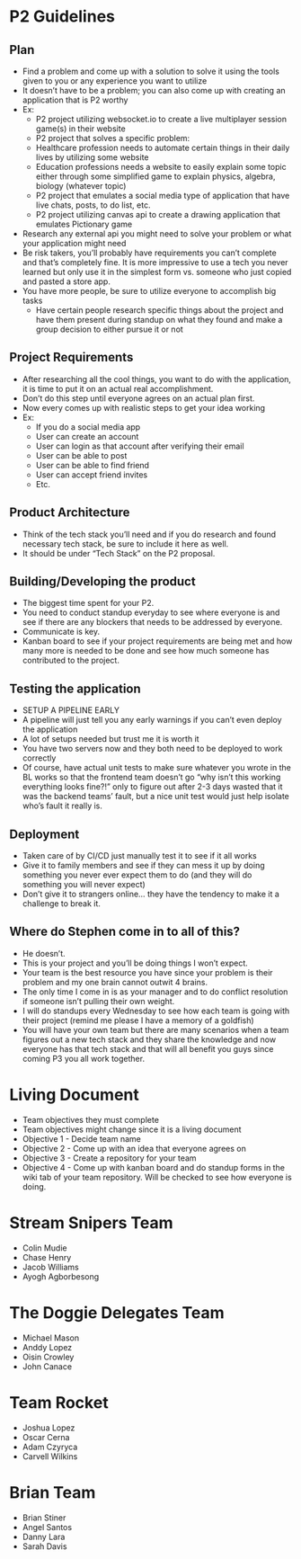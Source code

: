 # P2 Guidelines
## Plan
* Find a problem and come up with a solution to solve it using the tools given to you or any experience you want to utilize
* It doesn’t have to be a problem; you can also come up with creating an application that is P2 worthy
* Ex: 
   * P2 project utilizing websocket.io to create a live multiplayer session game(s) in their website
   * P2 project that solves a specific problem:
   * Healthcare profession needs to automate certain things in their daily lives by utilizing some website
   * Education professions needs a website to easily explain some topic either through some simplified game to explain physics, algebra, biology (whatever topic)
   * P2 project that emulates a social media type of application that have live chats, posts, to do list, etc.
   * P2 project utilizing canvas api to create a drawing application that emulates Pictionary game
* Research any external api you might need to solve your problem or what your application might need
* Be risk takers, you’ll probably have requirements you can’t complete and that’s completely fine. It is more impressive to use a tech you never learned but only use it in the simplest form vs. someone who just copied and pasted a store app. 
* You have more people, be sure to utilize everyone to accomplish big tasks
   * Have certain people research specific things about the project and have them present during standup on what they found and make a group decision to either pursue it or not

## Project Requirements
* After researching all the cool things, you want to do with the application, it is time to put it on an actual real accomplishment.
* Don’t do this step until everyone agrees on an actual plan first.
* Now every comes up with realistic steps to get your idea working
* Ex:
   * If you do a social media app
   * User can create an account
   * User can login as that account after verifying their email
   * User can be able to post
   * User can be able to find friend
   * User can accept friend invites
   * Etc.

## Product Architecture
* Think of the tech stack you’ll need and if you do research and found necessary tech stack, be sure to include it here as well.
* It should be under “Tech Stack” on the P2 proposal.

## Building/Developing the product
* The biggest time spent for your P2.
* You need to conduct standup everyday to see where everyone is and see if there are any blockers that needs to be addressed by everyone.
* Communicate is key.
* Kanban board to see if your project requirements are being met and how many more is needed to be done and see how much someone has contributed to the project.

## Testing the application
* SETUP A PIPELINE EARLY
* A pipeline will just tell you any early warnings if you can’t even deploy the application
* A lot of setups needed but trust me it is worth it
* You have two servers now and they both need to be deployed to work correctly
* Of course, have actual unit tests to make sure whatever you wrote in the BL works so that the frontend team doesn’t go “why isn’t this working everything looks fine?!” only to figure out after 2-3 days wasted that it was the backend teams’ fault, but a nice unit test would just help isolate who’s fault it really is.

## Deployment
* Taken care of by CI/CD just manually test it to see if it all works
* Give it to family members and see if they can mess it up by doing something you never ever expect them to do (and they will do something you will never expect)
* Don’t give it to strangers online… they have the tendency to make it a challenge to break it. 

## Where do Stephen come in to all of this?
* He doesn’t.
* This is your project and you’ll be doing things I won’t expect. 
* Your team is the best resource you have since your problem is their problem and my one brain cannot outwit 4 brains. 
* The only time I come in is as your manager and to do conflict resolution if someone isn’t pulling their own weight. 
* I will do standups every Wednesday to see how each team is going with their project (remind me please I have a memory of a goldfish)
* You will have your own team but there are many scenarios when a team figures out a new tech stack and they share the knowledge and now everyone has that tech stack and that will all benefit you guys since coming P3 you all work together. 

# Living Document
* Team objectives they must complete
* Team objectives might change since it is a living document
* Objective 1 - Decide team name
* Objective 2 - Come up with an idea that everyone agrees on
* Objective 3 - Create a repository for your team
* Objective 4 - Come up with kanban board and do standup forms in the wiki tab of your team repository. Will be checked to see how everyone is doing.


# Stream Snipers Team
* Colin Mudie
* Chase Henry
* Jacob Williams
* Ayogh Agborbesong

# The Doggie Delegates Team 
* Michael Mason
* Anddy Lopez
* Oisin Crowley
* John Canace

# Team Rocket
* Joshua Lopez
* Oscar Cerna
* Adam Czyryca
* Carvell Wilkins

# Brian Team
* Brian Stiner
* Angel Santos
* Danny Lara
* Sarah Davis
